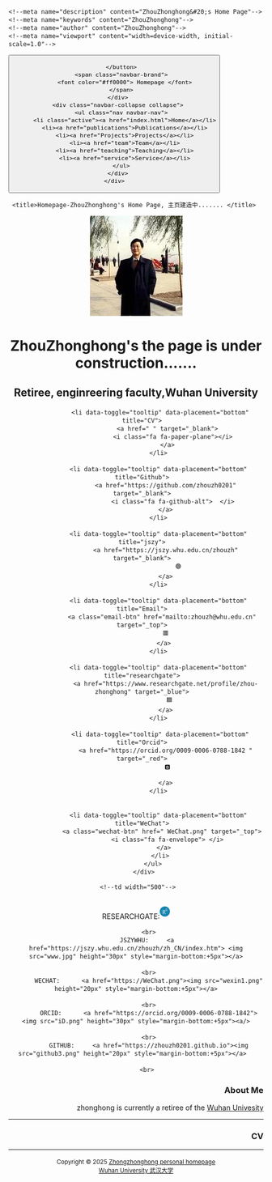 <html>
<!--head>
    <!--meta http-equiv="Content-Type" content="text/html; charset=UTF-8"-->
    <!--title>Homepage-ZhouZhonghong's Home Page, ....... </title>

    <!--link rel="stylesheet" href="style.css"-->
   <!--html lang="en"--> 
    <!--meta name="description" content="ZhouZhonghong&#20;s Home Page"-->
    <!--meta name="keywords" content="ZhouZhonghong"-->
    <!--meta name="author" content="ZhouZhonghong"-->
    <!--meta name="viewport" content="width=device-width, initial-scale=1.0"-->
 
<head>
<meta http-equiv="content-type" content="text/html;charset=utf-8" />



<title>ZhouZhonghong's主页建造中.......  </title>
    <meta name="google-site-verification" content="4aUJl2I7hcddtjYkcxpnrotZMt3zwgFPboCdEiZsUc0" />
    <meta charset="utf-8">
    <meta http-equiv="X-UA-Compatible" content="IE=edge">
    <meta name="viewport" content="width=device-width,initial-scale=1.0">
    <meta name="description" content="ZhouZhonghong's Home Page">
    <meta name="author" content="ZhouZhonghong">
 <link rel="shortcut icon" href="favicon.ico">
 <link href="https://fonts.googleapis.com/css?family=Lato:300,400,300italic,400italic" rel="stylesheet" type="text/css">
    <link href="https://fonts.googleapis.com/css?family=Montserrat:400,700" rel="stylesheet" type="text/css">

 <link href="https://apps.bdimg.com/libs/bootstrap/3.3.4/css/bootstrap.min.css" rel="stylesheet">

  <link href="https://apps.bdimg.com/libs/fontawesome/4.2.0/css/font-awesome.min.css" rel="stylesheet">

 <link id="theme-style" rel="stylesheet" href="styles.min.css">
 <title>zhouzhonghong - Wuhan University</title>

  <link href="static/bootstrap/css/bootstrap.css" rel="stylesheet">
  <link href="static/xin.css" rel="stylesheet">




 <link rel="stylesheet" href="../static/pixyll.css" type="text/css">
</head>
 <title>Homepage-ZhouZhonghong's Home Page, 主页建造中....... </title>
<body>
 <!-- ******HEADER****** -->

 <nav class="navbar navbar-inverse navbar-fixed-top">
    <div class="container">
      <div class="navbar-header">
        <button type="button" class="navbar-toggle" data-toggle="collapse" data-target=".navbar-collapse">
          <span class="icon-bar"></span>
          <span class="icon-bar"></span>
          <span class="icon-bar"></span>

        </button>
        <span class="navbar-brand">
          <font color="#ff0000"> Homepage </font>
        </span>
      </div>
      <div class="navbar-collapse collapse">
        <ul class="nav navbar-nav">
          <li class="active"><a href="index.html">Home</a></li>
          <li><a href="publications">Publications</a></li>
          <li><a href="Projects">Projects</a></li>
          <li><a href="team">Team</a></li>
          <li><a href="teaching">Teaching</a></li>
          <li><a href="service">Service</a></li>
        </ul>
      </div>
    </div>
  </nav>



    
     <title>Homepage-ZhouZhonghong's Home Page, 主页建造中....... </title>
  <header class="header">
     <div class="container"> 
        <img class="profile-image img-responsive pull-left" src="xiaohong2.png" alt="ZhouZhonghong">
         <br>
        <div class="profile-content pull-center">   
      <div class="profile-content pull-center" align="center">  
          <h1 class="name">ZhouZhonghong's the page is under construction.......  </h1>  
          <h2 class="desc"> Retiree, enginreering faculty,Wuhan University</h2>
          <ul class="social list-inline">   
              
              <li data-toggle="tooltip" data-placement="bottom" title="CV">
                  <a href=" " target="_blank">
                     <i class="fa fa-paper-plane"></i>
                  </a>
             </li>
              
             <li data-toggle="tooltip" data-placement="bottom" title="Github">
                 <a href="https://github.com/zhouzh0201" target="_blank">
                     <i class="fa fa-github-alt">  </i>
                 </a>
             </li>
              
             <li data-toggle="tooltip" data-placement="bottom" title="jszy">
                 <a href="https://jszy.whu.edu.cn/zhouzh" target="_blank">
                        🟢
                 </a>
             </li>
              
             <li data-toggle="tooltip" data-placement="bottom" title="Email">
               <a class="email-btn" href="mailto:zhouzh@whu.edu.cn" target="_top">
                  🟥 
                </a>
             </li>
             
             <li data-toggle="tooltip" data-placement="bottom" title="researchgate">
                 <a href="https://www.researchgate.net/profile/zhou-zhonghong" target="_blue">
                    🟦 
                 </a>
             </li>
             
              <li data-toggle="tooltip" data-placement="bottom" title="Orcid">
                 <a href="https://orcid.org/0009-0006-0788-1842 " target="_red">
                  🅱️

                 </a>
             </li>
                
             
             <li data-toggle="tooltip" data-placement="bottom" title="WeChat">
               <a class="wechat-btn" href=" WeChat.png" target="_top">
                  <i class="fa fa-envelope"> </i>
                </a>
              </li>
          </ul>
      </div> 
  

   </div>  

 
  
     <!--td width="500"-->
      

<div>
         <br>
          RESEARCHGATE:<a href="https://researchgate.net/profile/zhou-zhonghong"><img src="RG.png" height="20px" style="margin-bottom:+5px"> </a>
        
           <br>
          JSZYWHU:     <a href="https://jszy.whu.edu.cn/zhouzh/zh_CN/index.htm"> <img src="www.jpg" height="30px" style="margin-bottom:+5px"></a>
           
           <br>
           WECHAT:      <a href="https://WeChat.png"><img src="wexin1.png" height="20px" style="margin-bottom:+5px"></a>
            
           <br>
           ORCID:      <a href="https://orcid.org/0009-0006-0788-1842"> <img src="iD.png" height="30px" style="margin-bottom:+5px"><a/>
           
           <br>
           GITHUB:     <a href="https://zhouzh0201.github.io"><img src="github3.png" height="20px" style="margin-bottom:+5px"></a>  
          
          <br>




 
<!--hr noshade=""-->
 <div class="profile-content pull-right" align="right">  
<p>
<h3>About Me</h3>   
zhonghong is currently a retiree of the <a href="https://whu.edu.cn/">Wuhan Univesity</a>
<p/> 
    
   
<hr noshade="">
<h3> CV</h3>

<ul>
    
</ul>
 
<hr noshade="">

 
<div align="center">
      <small>Copyright &copy 2025 <a href="https://zhouzh0201.github.io/">Zhongzhonghong personal homepage</a></small>
      <br>
      <small><a href="https://www.whu.edu.cn/">Wuhan University 武汉大学</a></small>
</div> 

 

